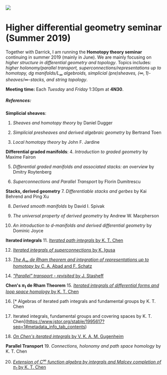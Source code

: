 <img src="https://render.githubusercontent.com/render/math?math=e^{i \pi} = -1">

# Higher differential geometry seminar (Summer 2019)

Together with Darrick, I am running the **Homotopy theory seminar** continuing in summer 2019 (mainly in June). We are mainly focusing on *higher structure in differential geometry and topology*. Topics includes: *higher holonomy/parallel transport, superconnections/representations up to homotopy, dg manifolds/$L_\infty$ algebroids, simplicial (pre)sheaves, $(\infty,1)$-sheaves/$\infty$-stacks, and string topology*.

**Meeting time:** Each *Tuesday* and *Friday* 1:30pm at **4N30**.

##### References:
**Simplicial sheaves**:
1. *Sheaves and homotopy theory* by Daniel Dugger
2. *Simplicial presheaves and derived algebraic geometry* by Bertrand Toen

3. *Local homotopy theory* by John F. Jardine

**Differential graded manifolds**:
4. *Introduction to graded geometry* by Maxime Fairon

5. *Differential graded manifolds and associated stacks: an overview* by Dmitry Roytenberg

6. *Superconnections and Parallel Transport* by Florin Dumitrescu

**Stacks, derived geometry**
7. *Differentiable stacks and gerbes* by Kai Behrend and Ping Xu

8. *Derived smooth manifolds* by David I. Spivak

9. *The universal property of derived geometry* by Andrew W. Macpherson

10. *An introduction to d-manifolds and derived differential geometry* by Dominic Joyce

**Iterated integrals**
11. [*Iterated path integrals* by K. T. Chen](https://projecteuclid.org/euclid.bams/1183539443)

12. [*Iterated integrals of superconnections* by K. Igusa](https://arxiv.org/abs/0912.0249)

13. [*The $A_\infty$ de Rham theorem and integration of representations up to homotopy* by C. A. Abad and F. Schatz](https://arxiv.org/abs/1011.4693)

14. [*"Parallel" transport - revisited* by J. Stasheff](https://arxiv.org/abs/1011.4693)

**Chen's $\pi_1$ de Rham Theorem**
15. [*Iterated integrals of differential forms and loop space homology* by K. T. Chen](https://www.jstor.org/stable/1970846?seq=1#metadata_info_tab_contents)

16. [* Algebras of iterated path integrals and fundamental groups by K. T. Chen

17. Iterated integrals, fundamental groups and covering spaces by K. T. Chen](https://www.jstor.org/stable/1995617?seq=1#metadata_info_tab_contents)

18.  [*On Chen's iterated integrals* by V. K. A. M. Gugenheim](https://projecteuclid.org/download/pdf_1/euclid.ijm/1256049021)

**Parallel Transport**
19. *Connections, holonomy and path space homology* by K. T. Chen

20. [*Extension of $C^\infty$ function algebra by integrals and Malcev completion of $\pi_1$* by K. T. Chen](https://www.sciencedirect.com/science/article/pii/0001870877901207)
